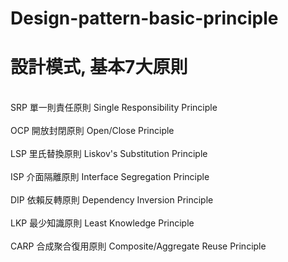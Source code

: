# Design-pattern-basic-principle
<h1>設計模式, 基本7大原則</h1>
<br>SRP 單一則責任原則 Single Responsibility Principle</br>
<br>OCP 開放封閉原則 Open/Close Principle</br>
<br>LSP 里氏替換原則 Liskov's Substitution Principle</br>
<br>ISP 介面隔離原則 Interface Segregation Principle</br>
<br>DIP 依賴反轉原則 Dependency Inversion Principle</br>
<br>LKP 最少知識原則 Least Knowledge Principle</br>
<br>CARP 合成聚合復用原則 Composite/Aggregate Reuse Principle</br>
